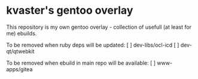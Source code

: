 # kvaster's gentoo overlay

This repository is my own gentoo overlay - collection of usefull (at least for me) ebuilds.

To be removed when ruby deps will be updated:
[ ] dev-libs/ocl-icd
[ ] dev-qt/qtwebkit

To be removed when ebuild in main repo will be available:
[ ] www-apps/gitea

